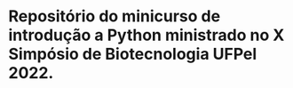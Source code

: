 # Repositório do minicurso de introdução a Python ministrado no X Simpósio de Biotecnologia UFPel 2022.
